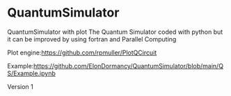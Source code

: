 # QuantumSimulator
QuantumSimulator with plot
The Quantum Simulator coded with python but it can be improved by using fortran and Parallel Computing

Plot engine:https://github.com/rpmuller/PlotQCircuit

Example:https://github.com/ElonDormancy/QuantumSimulator/blob/main/QS/Example.ipynb

Version 1
